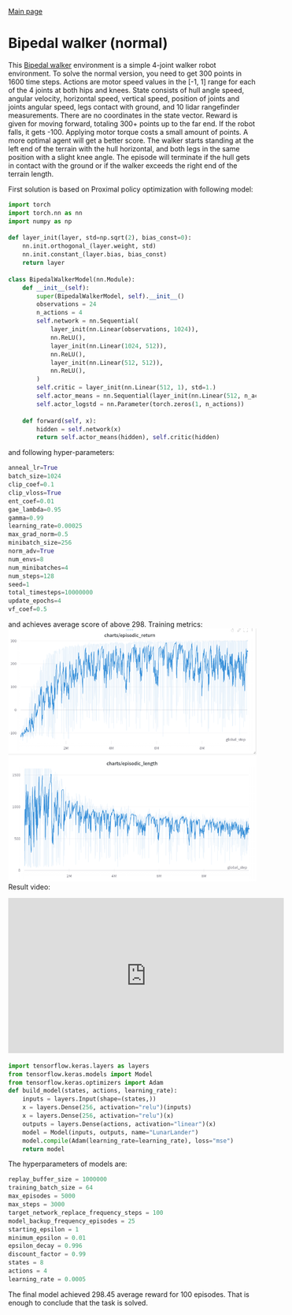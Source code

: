 <a href="/gym">Main page</a>
# Bipedal walker (normal)
This [Bipedal walker](https://www.gymlibrary.ml/environments/box2d/lunar_lander/) environment is a simple 4-joint 
walker robot environment.
To solve the normal version, you need to get 300 points in 1600 time steps. 
Actions are motor speed values in the [-1, 1] range for each of the 4 joints at both hips and knees.
State consists of hull angle speed, angular velocity, horizontal speed, vertical speed, position of joints 
and joints angular speed, legs contact with ground, and 10 lidar rangefinder measurements. 
There are no coordinates in the state vector.
Reward is given for moving forward, totaling 300+ points up to the far end. 
If the robot falls, it gets -100. Applying motor torque costs a small amount of points.
A more optimal agent will get a better score.
The walker starts standing at the left end of the terrain with the hull horizontal,
and both legs in the same position with a slight knee angle.
The episode will terminate if the hull gets in contact with the ground or 
if the walker exceeds the right end of the terrain length.

First solution is based on Proximal policy optimization with following model:
```python
import torch
import torch.nn as nn
import numpy as np

def layer_init(layer, std=np.sqrt(2), bias_const=0):
    nn.init.orthogonal_(layer.weight, std)
    nn.init.constant_(layer.bias, bias_const)
    return layer

class BipedalWalkerModel(nn.Module):
    def __init__(self):
        super(BipedalWalkerModel, self).__init__()
        observations = 24
        n_actions = 4
        self.network = nn.Sequential(
            layer_init(nn.Linear(observations, 1024)),
            nn.ReLU(),
            layer_init(nn.Linear(1024, 512)),
            nn.ReLU(),
            layer_init(nn.Linear(512, 512)),
            nn.ReLU(),
        )
        self.critic = layer_init(nn.Linear(512, 1), std=1.)
        self.actor_means = nn.Sequential(layer_init(nn.Linear(512, n_actions), std=0.01), nn.Tanh())
        self.actor_logstd = nn.Parameter(torch.zeros(1, n_actions))

    def forward(self, x):
        hidden = self.network(x)
        return self.actor_means(hidden), self.critic(hidden)
```

and following hyper-parameters:
```python
anneal_lr=True
batch_size=1024
clip_coef=0.1
clip_vloss=True
ent_coef=0.01
gae_lambda=0.95
gamma=0.99
learning_rate=0.00025
max_grad_norm=0.5
minibatch_size=256
norm_adv=True
num_envs=8
num_minibatches=4
num_steps=128
seed=1
total_timesteps=10000000
update_epochs=4
vf_coef=0.5

```

and achieves average score of above 298.
Training metrics:
![training_episode_reward.png](training_episode_reward.png)
![training_episode_length.png](training_episode_length.png)
Result video:
<p align="center">
<iframe width="560" height="315" src="https://www.youtube.com/embed/fW-GrbLZZHk" title="YouTube video player" frameborder="0" allow="accelerometer; autoplay; clipboard-write; encrypted-media; gyroscope; picture-in-picture" allowfullscreen></iframe>
</p>

```python
import tensorflow.keras.layers as layers
from tensorflow.keras.models import Model
from tensorflow.keras.optimizers import Adam
def build_model(states, actions, learning_rate):
    inputs = layers.Input(shape=(states,))
    x = layers.Dense(256, activation="relu")(inputs)
    x = layers.Dense(256, activation="relu")(x)
    outputs = layers.Dense(actions, activation="linear")(x)
    model = Model(inputs, outputs, name="LunarLander")
    model.compile(Adam(learning_rate=learning_rate), loss="mse")
    return model
```

The hyperparameters of models are:
```python
replay_buffer_size = 1000000
training_batch_size = 64
max_episodes = 5000
max_steps = 3000
target_network_replace_frequency_steps = 100
model_backup_frequency_episodes = 25
starting_epsilon = 1
minimum_epsilon = 0.01
epsilon_decay = 0.996
discount_factor = 0.99
states = 8
actions = 4
learning_rate = 0.0005
```
The final model achieved 298.45 average reward for 100 episodes. That is enough to conclude that the task is solved.




